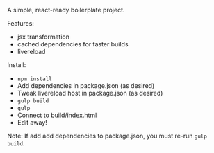 A simple, react-ready boilerplate project.

Features:

* jsx transformation
* cached dependencies for faster builds
* livereload

Install:

* `npm install`
* Add dependencies in package.json (as desired)
* Tweak livereload host in package.json (as desired)
* `gulp build`
* `gulp`
* Connect to build/index.html
* Edit away!

Note: If add add dependencies to package.json, you must re-run `gulp build`.